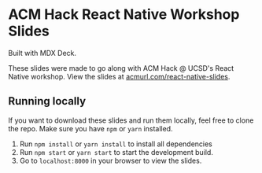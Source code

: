 # ACM Hack React Native Workshop Slides

Built with MDX Deck.

These slides were made to go along with ACM Hack @ UCSD's React Native workshop. View
the slides at [acmurl.com/react-native-slides](https://acmurl.com/react-native-slides).

## Running locally

If you want to download these slides and run them locally, feel free to clone the repo.
Make sure you have `npm` or `yarn` installed.

1. Run `npm install` or `yarn install` to install all dependencies
2. Run `npm start` or `yarn start` to start the development build.
3. Go to `localhost:8000` in your browser to view the slides.